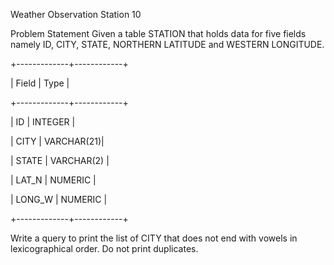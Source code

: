 Weather Observation Station 10

Problem Statement
Given a table STATION that holds data for five fields namely ID, CITY, STATE, NORTHERN LATITUDE and WESTERN LONGITUDE.

+-------------+------------+

| Field       |   Type     |

+-------------+------------+

| ID          | INTEGER    |

| CITY        | VARCHAR(21)|

| STATE       | VARCHAR(2) |

| LAT_N       | NUMERIC    |

| LONG_W      | NUMERIC    |

+-------------+------------+

 

Write a query to print the list of CITY that does not end with vowels in lexicographical order. Do not print duplicates.